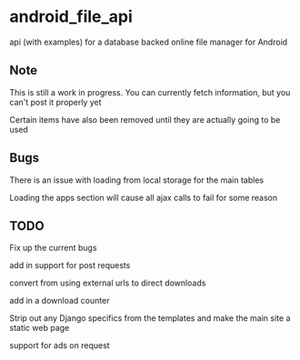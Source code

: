 android_file_api
================

api (with examples) for a database backed online file manager for Android

Note
----

This is still a work in progress. You can currently fetch information, but you can't post it properly yet

Certain items have also been removed until they are actually going to be used


Bugs
----

There is an issue with loading from local storage for the main tables

Loading the apps section will cause all ajax calls to fail for some reason

TODO
----

Fix up the current bugs

add in support for post requests

convert from using external urls to direct downloads

add in a download counter

Strip out any Django specifics from the templates and make the main site a static web page

support for ads on request
